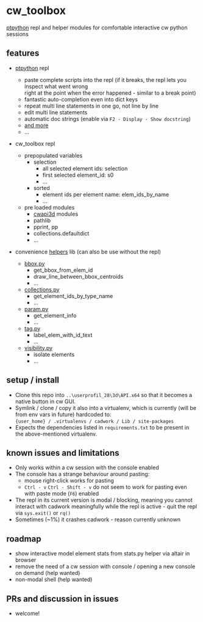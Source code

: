 # cw_toolbox
[ptpython](https://github.com/prompt-toolkit/ptpython) repl and helper modules for comfortable interactive cw python sessions


## features

* [ptpython](https://github.com/prompt-toolkit/ptpython) repl
  * paste complete scripts into the repl (if it breaks, the repl lets you inspect what went wrong <br> right at the point when 
    the error happened - similar to a break point)
  * fantastic auto-completion even into dict keys
  * repeat multi line statements in one go, not line by line
  * edit multi line statements
  * automatic doc strings (enable via `F2 - Display - Show docstring`)
  * [and more](https://github.com/prompt-toolkit/ptpython#features)
  * ...

* cw_toolbox repl
  * prepopulated variables
    * selection
      * all selected element ids: selection
      * first selected element_id: s0
      * ...
    * sorted
      * element ids per element name: elem_ids_by_name
      * ...
  * pre loaded modules
    * [cwapi3d](https://github.com/cwapi3d/cwapi3dpython) modules
    * pathlib
    * pprint, pp
    * collections.defaultdict
    * ...

* convenience [helpers](https://github.com/fbpyr/cw_toolbox/tree/main/helpers) lib (can also be use without the repl)
  * [bbox.py](https://github.com/fbpyr/cw_toolbox/blob/main/helpers/bbox.py)
    * get_bbox_from_elem_id
    * draw_line_between_bbox_centroids
    * ...
  * [collections.py](https://github.com/fbpyr/cw_toolbox/blob/main/helpers/collections.py)
    * get_element_ids_by_type_name
    * ...
  * [param.py](https://github.com/fbpyr/cw_toolbox/blob/main/helpers/param.py)
    * get_element_info
    * ...
  * [tag.py](https://github.com/fbpyr/cw_toolbox/blob/main/helpers/tag.py)
    * label_elem_with_id_text
    * ...
  * [visibility.py](https://github.com/fbpyr/cw_toolbox/blob/main/helpers/visibility.py)
    * isolate elements
    * ...


## setup / install

* Clone this repo into `..\userprofil_28\3d\API.x64` so that it becomes a native button in cw GUI.
* Symlink / clone / copy it also into a virtualenv, which is currently (will be from env vars in future) hardcoded to: <br>
  `{user_home} / .virtualenvs / cadwork / Lib / site-packages`
* Expects the dependencies listed in `requirements.txt` to be present in the above-mentioned virtualenv.

## known issues and limitations

* Only works within a cw session with the console enabled
* The console has a strange behaviour around pasting:
  * mouse right-click works for pasting
  * `Ctrl - v` `Ctrl - Shift - v` do not seem to work for pasting even with paste mode (`F6`) enabled
* The repl in its current version is modal / blocking, meaning you cannot interact with cadwork meaningfully while the 
  repl is active - quit the repl via `sys.exit()` or `rq()`
* Sometimes (~1%) it crashes cadwork - reason currently unknown

## roadmap

* show interactive model element stats from stats.py helper via altair in browser
* remove the need of a cw session with console / opening a new console on demand (help wanted)
* non-modal shell (help wanted)

## PRs and discussion in issues

* welcome!
